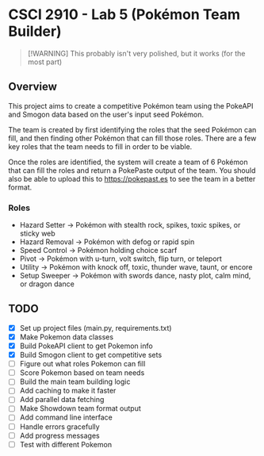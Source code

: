 # CSCI 2910 - Lab 5 (Pokémon Team Builder)

> [!WARNING] This probably isn't very polished, but it works (for the most part)

## Overview

This project aims to create a competitive Pokémon team using the PokeAPI and Smogon data based on the user's input seed Pokémon.

The team is created by first identifying the roles that the seed Pokémon can fill, and then finding other Pokémon that can fill those roles. There are a few key roles that the team needs to fill in order to be viable.

Once the roles are identified, the system will create a team of 6 Pokémon that can fill the roles and return a PokePaste output of the team. You should also be able to upload this to https://pokepast.es to see the team in a better format.

### Roles

- Hazard Setter → Pokémon with stealth rock, spikes, toxic spikes, or sticky web
- Hazard Removal → Pokémon with defog or rapid spin
- Speed Control → Pokémon holding choice scarf
- Pivot → Pokémon with u-turn, volt switch, flip turn, or teleport
- Utility → Pokémon with knock off, toxic, thunder wave, taunt, or encore
- Setup Sweeper → Pokémon with swords dance, nasty plot, calm mind, or dragon dance

## TODO

- [x] Set up project files (main.py, requirements.txt)
- [x] Make Pokemon data classes
- [x] Build PokeAPI client to get Pokemon info
- [x] Build Smogon client to get competitive sets
- [ ] Figure out what roles Pokemon can fill
- [ ] Score Pokemon based on team needs
- [ ] Build the main team building logic
- [ ] Add caching to make it faster
- [ ] Add parallel data fetching
- [ ] Make Showdown team format output
- [ ] Add command line interface
- [ ] Handle errors gracefully
- [ ] Add progress messages
- [ ] Test with different Pokemon
